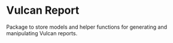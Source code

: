 # Vulcan Report

Package to store models and helper functions for generating and manipulating Vulcan reports.

